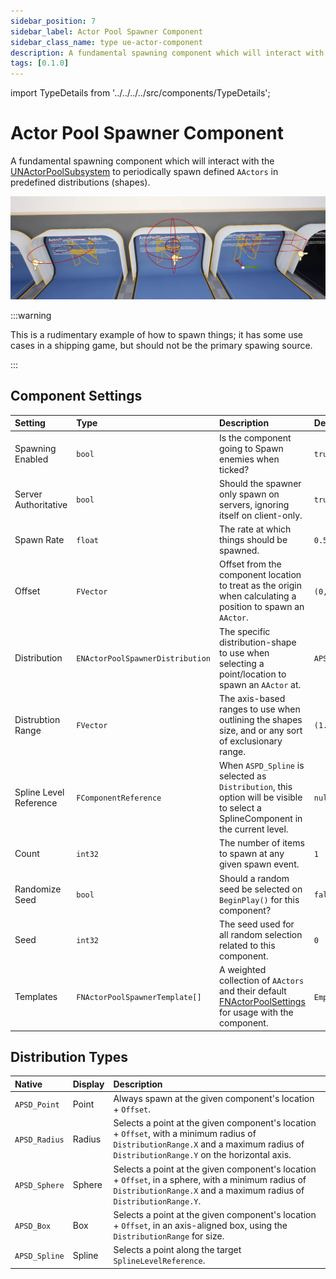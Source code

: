 ```yaml
---
sidebar_position: 7
sidebar_label: Actor Pool Spawner Component
sidebar_class_name: type ue-actor-component
description: A fundamental spawning component which will interact with the NActorPoolSubsystem to periodically spawn defined AActors in predefined distributions (shapes).
tags: [0.1.0]
---
```


import TypeDetails from '../../../../src/components/TypeDetails';

# Actor Pool Spawner Component

<TypeDetails icon="/assets/svg/actor-pools/actor-pool-spawner-component.svg" iconType="img" base="UActorComponent" type="UNActorPoolSpawnerComponent" typeExtra="" headerFile="NexusActorPools/Public/NActorPoolSpawnerComponent.h" />

A fundamental spawning component which will interact with the [UNActorPoolSubsystem](actor-pool-subsystem.md) to periodically spawn defined `AActors` in predefined distributions (shapes).

![UNActorPoolSpawnerComponent](actor-pool-spawner-component.webp)

:::warning

This is a rudimentary example of how to spawn things; it has some use cases in a shipping game, but should not be the primary spawing source.

:::

## Component Settings

| Setting | Type | Description | Default |
| :-- | :-- | :-- | :-- |
| Spawning Enabled | `bool` | Is the component going to Spawn enemies when ticked? | `true` |
| Server Authoritative | `bool` | Should the spawner only spawn on servers, ignoring itself on client-only. | `true` |
| Spawn Rate | `float` | The rate at which things should be spawned. | `0.5f` |
| Offset | `FVector` | Offset from the component location to treat as the origin when calculating a position to spawn an `AActor`. | `(0,0,0)` |
| Distribution | `ENActorPoolSpawnerDistribution`  | The specific distribution-shape to use when selecting a point/location to spawn an `AActor` at. | `APSD_Point` |
| Distrubtion Range | `FVector` | The axis-based ranges to use when outlining the shapes size, and or any sort of exclusionary range. | `(1.f,20.f,20.f)`|
| Spline Level Reference | `FComponentReference` | When `ASPD_Spline` is selected as `Distribution`, this option will be visible to select a SplineComponent in the current level. | `nullptr` |
| Count | `int32` | The number of items to spawn at any given spawn event. | `1` |
| Randomize Seed | `bool` | Should a random seed be selected on `BeginPlay()` for this component?| `false` |
| Seed | `int32` | The seed used for all random selection related to this component. | `0` |
| Templates | `FNActorPoolSpawnerTemplate[]` | A weighted collection of `AActors` and their default [FNActorPoolSettings](actor-pool-settings.md) for usage with the component. | `Empty` |

## Distribution Types

| Native | Display | Description |
| :-- | :-- | :-- |
| `APSD_Point` | Point | Always spawn at the given component's location + `Offset`. | 
| `APSD_Radius` | Radius | Selects a point at the given component's location + `Offset`, with a minimum radius of `DistributionRange.X` and a maximum radius of `DistributionRange.Y` on the horizontal axis. |
| `APSD_Sphere` | Sphere | Selects a point at the given component's location + `Offset`, in a sphere, with a minimum radius of `DistributionRange.X` and a maximum radius of `DistributionRange.Y`. | 
| `APSD_Box` | Box | Selects a point at the given component's location + `Offset`, in an axis-aligned box, using the `DistributionRange` for size. |
| `APSD_Spline` | Spline | Selects a point along the target `SplineLevelReference`.  | 